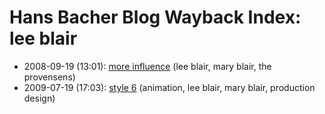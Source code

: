 # Hans Bacher Blog Wayback Index: lee blair

* 2008-09-19 (13:01): [more influence](https://web.archive.org/web/https://one1more2time3.wordpress.com/2008/09/19/more-influence/) (lee blair, mary blair, the provensens)
* 2009-07-19 (17:03): [style 6](https://web.archive.org/web/https://one1more2time3.wordpress.com/2009/07/19/style-6/) (animation, lee blair, mary blair, production design)